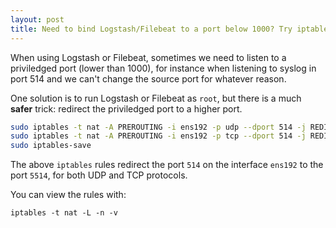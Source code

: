 ```yaml
---
layout: post
title: Need to bind Logstash/Filebeat to a port below 1000? Try iptables REDIRECT.
---
```


When using Logstash or Filebeat, sometimes we need to listen to a priviledged port (lower than 1000), for instance when listening to syslog in port 514 and we can't change the source port for whatever reason.

One solution is to run Logstash or Filebeat as `root`, but there is a much **safer** trick: redirect the priviledged port to a higher port.



```bash
sudo iptables -t nat -A PREROUTING -i ens192 -p udp --dport 514 -j REDIRECT --to-port 5514
sudo iptables -t nat -A PREROUTING -i ens192 -p tcp --dport 514 -j REDIRECT --to-port 5514
sudo iptables-save
```

The above `iptables` rules redirect the port `514` on the interface `ens192` to the port `5514`, for both UDP and TCP protocols. 

You can view the rules with: 

```
iptables -t nat -L -n -v
```